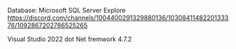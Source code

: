 Database: Microsoft SQL Server Explore
https://discord.com/channels/1004400291329880136/1030841148220133376/1092867202786525265

Visual Studio 2022
dot Net fremwork 4.7.2


